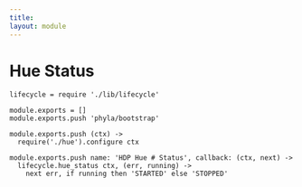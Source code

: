 ```yaml
---
title: 
layout: module
---
```


# Hue Status

    lifecycle = require './lib/lifecycle'

    module.exports = []
    module.exports.push 'phyla/bootstrap'

    module.exports.push (ctx) ->
      require('./hue').configure ctx

    module.exports.push name: 'HDP Hue # Status', callback: (ctx, next) ->
      lifecycle.hue_status ctx, (err, running) ->
        next err, if running then 'STARTED' else 'STOPPED'

